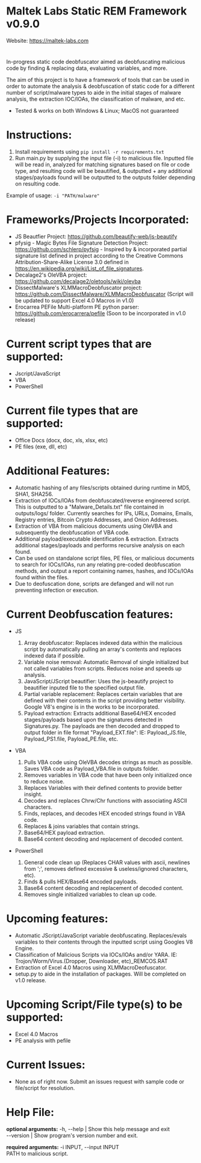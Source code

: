 # Maltek Labs Static REM Framework v0.9.0

Website: https://maltek-labs.com                                   
# 
In-progress static code deobfuscator aimed as deobfuscating malicious code by finding & replacing data, evaluating variables, and more.  

The aim of this project is to have a framework of tools that can be used in order to automate the analysis & deobfuscation of static code for a different number of script/malware types to aide in the initial stages of malware analysis, the extraction IOC/IOAs, the classification of malware, and etc. 

- Tested & works on both Windows & Linux; MacOS not guaranteed

# Instructions: 
1. Install requirements using ```pip install -r requirements.txt```
2. Run main.py by supplying the input file (-i) to malicious file. Inputted file will be read in, analyzed for matching signatures based on file or code type, and resulting code will be beautified, & outputted + any additional stages/payloads found will be outputted to the outputs folder depending on resulting code.  
  
  Example of usage: ```-i "PATH/malware"```

# Frameworks/Projects Incorporated:  
- JS Beautfier Project: https://github.com/beautify-web/js-beautify
- pfysig - Magic Bytes File Signature Detection Project: https://github.com/schlerp/pyfsig - Inspired by & incorporated partial signature list defined in project according to the Creative Commons Attribution-Share-Alike License 3.0 defined in https://en.wikipedia.org/wiki/List_of_file_signatures.
- Decalage2's OleVBA project: https://github.com/decalage2/oletools/wiki/olevba
- DissectMalware's XLMMacroDeobfuscator project: https://github.com/DissectMalware/XLMMacroDeobfuscator (Script will be updated to support Excel 4.0 Macros in v1.0)
- Erocarrea PEFile Multi-platform PE python parser: https://github.com/erocarrera/pefile (Soon to be incorporated in v1.0 release)

# Current script types that are supported:  
  - Jscript/JavaScript
  - VBA
  - PowerShell

# Current file types that are supported:
 - Office Docs (docx, doc, xls, xlsx, etc)
 - PE files (exe, dll, etc)

# Additional Features:
 - Automatic hashing of any files/scripts obtained during runtime in MD5, SHA1, SHA256. 
 - Extraction of IOCs/IOAs from deobfuscated/reverse engineered script. This is outputted to a "Malware_Details.txt" file contained in outputs/logs/ folder. Currently searches for IPs, URLs, Domains, Emails, Registry entries, Bitcoin Crypto Addresses, and Onion Addresses. 
 - Extraction of VBA from malicious documents using OleVBA and subsequently the deobfuscation of VBA code.
 - Additional payload/executable identification & extraction. Extracts additional stages/payloads and performs recursive analysis on each found. 
 - Can be used on standalone script files, PE files, or malicious documents to search for IOCs/IOAs, run any relating pre-coded deobfuscation methods, and output a report containing names, hashes, and IOCs/IOAs found within the files. 
 - Due to deofuscation done, scripts are defanged and will not run preventing infection or execution. 


# Current Deobfuscation features:  
 - JS
    1. Array deobfuscator: Replaces indexed data within the malicious script by automatically pulling an array's contents and replaces indexed data if possible. 
    2. Variable noise removal: Automatic Removal of single initialized but not called variables from scripts. Reduces noise and speeds up analysis. 
    3. JavaScript/JScript beautifier: Uses the js-beautify project to beautifier inputed file to the specified output file. 
    4. Partial variable replacement: Replaces certain variables that are defined with their contents in the script providing better visibility. Google V8's engine is in the works to be incorporated.
    5. Payload extraction: Extracts additional Base64/HEX encoded stages/payloads based upon the signatures detected in Signatures.py. The payloads are then decoded and dropped to output folder in file format "Payload_EXT.file": IE: Payload_JS.file, Payload_PS1.file, Payload_PE.file, etc.

 - VBA
    1. Pulls VBA code using OleVBA decodes strings as much as possible. Saves VBA code as Payload_VBA.file in outputs folder. 
    2. Removes variables in VBA code that have been only initialized once to reduce noise. 
    3. Replaces Variables with their defined contents to provide better insight. 
    4. Decodes and replaces Chrw/Chr functions with associating ASCII characters. 
    5. Finds, replaces, and decodes HEX encoded strings found in VBA code.
    6. Replaces & joins variables that contain strings.
    7. Base64/HEX payload extraction. 
    8. Base64 content decoding and replacement of decoded content. 
 
 - PowerShell
    1. General code clean up (Replaces CHAR values with ascii, newlines from ';', removes defined excessive & useless/ignored characters, etc).
    2. Finds & pulls HEX/Base64 encoded payloads.
    3. Base64 content decoding and replacement of decoded content.
    4. Removes single initialized variables to clean up code. 

# Upcoming features:  
- Automatic JScript/JavaScript variable deobfuscating. Replaces/evals variables to their contents through the inputted script using Googles V8 Engine. 
- Classification of Malicious Scripts via IOCs/IOAs and/or YARA. IE: Trojon/Worm/Virus.(Dropper, Downloader, etc)_REMCOS.RAT
- Extraction of Excel 4.0 Macros using XLMMacroDeofuscator.
- setup.py to aide in the installation of packages. Will be completed on v1.0 release. 


# Upcoming Script/File type(s) to be supported:  
- Excel 4.0 Macros
- PE analysis with pefile

# Current Issues:
- None as of right now. Submit an issues request with sample code or file/script for resolution.

# Help File:
**optional arguments:**
-h, --help		| Show this help message and exit  
--version		| Show program's version number and exit.  
																			 
**required arguments:**
-i INPUT, --input INPUT                                                           
					PATH to malicious script.                                
